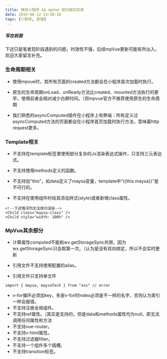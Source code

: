 ```yaml
---
title: 微信小程序 && mpVue 部分踩坑实录
date: 2019-06-12 14:50:10
tags: [小程序, 前端]
---
```

##### 写在前面
下述只是笔者现阶段遇到的问题，时效性不强，后续mpVue更新可能有所出入。欢迎大家留言补充。

### 生命周期相关
- 使用mpvue时，其所有页面的created方法都会在小程序首次加载时执行。

- 原生的生命周期onLoad、onReady方法比created、mounted方法执行的更早，使用前者会相对减少白屏时间。（但mpvue官方不推荐使用原生的生命周期
- 我们熟悉的asyncComputed插件在小程序上有弊端：所有定义过asyncComputed方法的页面都会在小程序首页加载时执行方法，意味着http request更多。
<!-- more -->
### Template相关
- 不支持在template标签里使用部分复杂的Js渲染表达式操作，只支持三元表达式。

- 不支持使用methods定义的函数。
- 不支持加“this”，如data定义了maysa变量，template中“{{this.maysa}}”是不可行的。
- 不支持在使用组件时给其添加样式(style)或者新增class属性。
```Vue
<!--下述情况均无法成功渲染-->
<Child class="maysa-class" />
<Child style="width: 100%" />
```
### MpVue其余部分
- 计算属性computed不能和wx.getStorageSync共用，因为wx.getStorageSync只会取第一次。（认为是没有双向绑定，所以不会实时更新

- 引用文件不支持使用配置的alias。
- 引用文件只支持单文件
```Vue
import { maysa, maysaTech } from "xxx" // error
```
- v-for循环必须加key，多层v-for时index必须是不一样的名字，否则认为索引一样会报错。
- 不支持注册全局组件。
- 不支持ref属性。（其实是支持的，但是data和methods属性均为null，即无法调用任何属性和方法
- 不支持vue-router。
- 不支持v-html属性。
- 不支持过滤器filter。
- 不支持一个组件多个插槽。
- 不支持transition标签。
